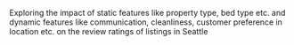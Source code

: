 Exploring the impact of static features like property type, bed type etc. and dynamic features like communication, cleanliness, customer preference in location etc. on the review ratings of listings in Seattle
